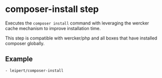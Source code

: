 # composer-install step

Executes the `composer install` command with leveraging the wercker cache mechanism to improve installation time.

This step is compatible with wercker/php and all boxes that have installed composer globally. 

## Example

    - leipert/composer-install
